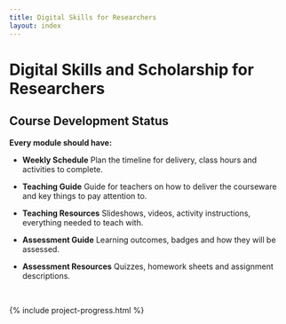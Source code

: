 ```yaml
---
title: Digital Skills for Researchers
layout: index
---
```



# Digital Skills and Scholarship for Researchers


## Course Development Status

**Every module should have:**

- **Weekly Schedule**
  Plan the timeline for delivery, class hours and activities to complete.

- **Teaching Guide**
  Guide for teachers on how to deliver the courseware and key things to pay attention to.

- **Teaching Resources**
  Slideshows, videos, activity instructions, everything needed to teach with.

- **Assessment Guide**
  Learning outcomes, badges and how they will be assessed.

- **Assessment Resources**
  Quizzes, homework sheets and assignment descriptions.

<br>

{% include project-progress.html %}
